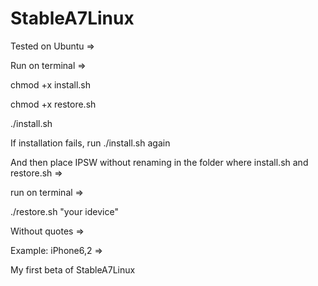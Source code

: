 # StableA7Linux

Tested on Ubuntu =>

Run on terminal =>

 chmod +x install.sh
 
 chmod +x restore.sh
 
 ./install.sh 
 
 If installation fails, run ./install.sh again
 
And then place IPSW without renaming in the folder where install.sh and restore.sh =>

run on terminal =>

./restore.sh "your idevice" 

Without quotes =>

Example: iPhone6,2 =>

My first beta of StableA7Linux
